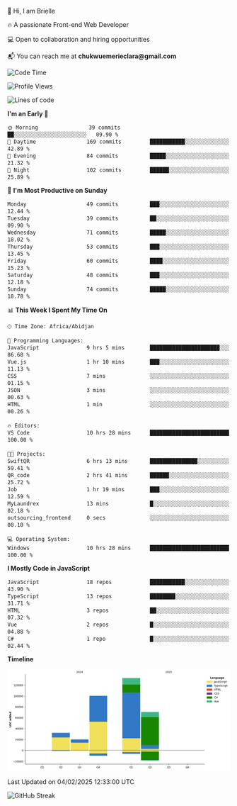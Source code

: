 <div align="left">
  <p>👋 Hi, I am Brielle</p>
  <p>🔥 A passionate Front-end Web Developer</p>
  <p>💻 Open to collaboration and hiring opportunities</p>
  <p>📬 You can reach me at <strong>chukwuemerieclara@gmail.com</strong></p>
</div>


 
 <!--START_SECTION:waka-->
![Code Time](http://img.shields.io/badge/Code%20Time-463%20hrs%2040%20mins-blue)

![Profile Views](http://img.shields.io/badge/Profile%20Views-0-blue)

![Lines of code](https://img.shields.io/badge/From%20Hello%20World%20I%27ve%20Written-290.3%20thousand%20lines%20of%20code-blue)

**I'm an Early 🐤** 

```text
🌞 Morning                39 commits          ██░░░░░░░░░░░░░░░░░░░░░░░   09.90 % 
🌆 Daytime                169 commits         ███████████░░░░░░░░░░░░░░   42.89 % 
🌃 Evening                84 commits          █████░░░░░░░░░░░░░░░░░░░░   21.32 % 
🌙 Night                  102 commits         ██████░░░░░░░░░░░░░░░░░░░   25.89 % 
```
📅 **I'm Most Productive on Sunday** 

```text
Monday                   49 commits          ███░░░░░░░░░░░░░░░░░░░░░░   12.44 % 
Tuesday                  39 commits          ██░░░░░░░░░░░░░░░░░░░░░░░   09.90 % 
Wednesday                71 commits          █████░░░░░░░░░░░░░░░░░░░░   18.02 % 
Thursday                 53 commits          ███░░░░░░░░░░░░░░░░░░░░░░   13.45 % 
Friday                   60 commits          ████░░░░░░░░░░░░░░░░░░░░░   15.23 % 
Saturday                 48 commits          ███░░░░░░░░░░░░░░░░░░░░░░   12.18 % 
Sunday                   74 commits          █████░░░░░░░░░░░░░░░░░░░░   18.78 % 
```


📊 **This Week I Spent My Time On** 

```text
🕑︎ Time Zone: Africa/Abidjan

💬 Programming Languages: 
JavaScript               9 hrs 5 mins        ██████████████████████░░░   86.68 % 
Vue.js                   1 hr 10 mins        ███░░░░░░░░░░░░░░░░░░░░░░   11.13 % 
CSS                      7 mins              ░░░░░░░░░░░░░░░░░░░░░░░░░   01.15 % 
JSON                     3 mins              ░░░░░░░░░░░░░░░░░░░░░░░░░   00.63 % 
HTML                     1 min               ░░░░░░░░░░░░░░░░░░░░░░░░░   00.26 % 

🔥 Editors: 
VS Code                  10 hrs 28 mins      █████████████████████████   100.00 % 

🐱‍💻 Projects: 
SwiftQR                  6 hrs 13 mins       ███████████████░░░░░░░░░░   59.41 % 
QR_code                  2 hrs 41 mins       ██████░░░░░░░░░░░░░░░░░░░   25.72 % 
Job                      1 hr 19 mins        ███░░░░░░░░░░░░░░░░░░░░░░   12.59 % 
MyLaundrex               13 mins             █░░░░░░░░░░░░░░░░░░░░░░░░   02.18 % 
outsourcing_frontend     0 secs              ░░░░░░░░░░░░░░░░░░░░░░░░░   00.10 % 

💻 Operating System: 
Windows                  10 hrs 28 mins      █████████████████████████   100.00 % 
```

**I Mostly Code in JavaScript** 

```text
JavaScript               18 repos            ███████████░░░░░░░░░░░░░░   43.90 % 
TypeScript               13 repos            ████████░░░░░░░░░░░░░░░░░   31.71 % 
HTML                     3 repos             ██░░░░░░░░░░░░░░░░░░░░░░░   07.32 % 
Vue                      2 repos             █░░░░░░░░░░░░░░░░░░░░░░░░   04.88 % 
C#                       1 repo              █░░░░░░░░░░░░░░░░░░░░░░░░   02.44 % 
```



**Timeline**

![Lines of Code chart](https://raw.githubusercontent.com/Brielle28/Brielle28/main/assets/bar_graph.png)


 Last Updated on 04/02/2025 12:33:00 UTC
<!--END_SECTION:waka-->

![GitHub Streak](https://github-readme-streak-stats.herokuapp.com/?user=Brielle28)




